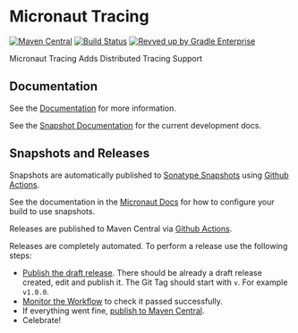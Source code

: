 # Micronaut Tracing

[![Maven Central](https://img.shields.io/maven-central/v/io.micronaut.tracing/micronaut-tracing-core.svg?label=Maven%20Central)](https://search.maven.org/search?q=g:%22io.micronaut.tracing%22%20AND%20a:%22micronaut-tracing-core%22)
[![Build Status](https://github.com/micronaut-projects/micronaut-tracing/workflows/Java%20CI/badge.svg)](https://github.com/micronaut-projects/micronaut-tracing/actions)
[![Revved up by Gradle Enterprise](https://img.shields.io/badge/Revved%20up%20by-Gradle%20Enterprise-06A0CE?logo=Gradle&labelColor=02303A)](https://ge.micronaut.io/scans)

Micronaut Tracing Adds Distributed Tracing Support

## Documentation

See the [Documentation](https://micronaut-projects.github.io/micronaut-tracing/latest/guide/) for more information.

See the [Snapshot Documentation](https://micronaut-projects.github.io/micronaut-tracing/snapshot/guide/) for the current development docs.

## Snapshots and Releases

Snapshots are automatically published to [Sonatype Snapshots](https://s01.oss.sonatype.org/content/repositories/snapshots/io/micronaut/) using [Github Actions](https://github.com/micronaut-projects/micronaut-tracing/actions).

See the documentation in the [Micronaut Docs](https://docs.micronaut.io/latest/guide/index.html#usingsnapshots) for how to configure your build to use snapshots.

Releases are published to Maven Central via [Github Actions](https://github.com/micronaut-projects/micronaut-tracing/actions).

Releases are completely automated. To perform a release use the following steps:

* [Publish the draft release](https://github.com/micronaut-projects/micronaut-tracing/releases). There should be already a draft release created, edit and publish it. The Git Tag should start with `v`. For example `v1.0.0`.
* [Monitor the Workflow](https://github.com/micronaut-projects/micronaut-tracing/actions?query=workflow%3ARelease) to check it passed successfully.
* If everything went fine, [publish to Maven Central](https://github.com/micronaut-projects/micronaut-tracing/actions?query=workflow%3A"Maven+Central+Sync").
* Celebrate!
